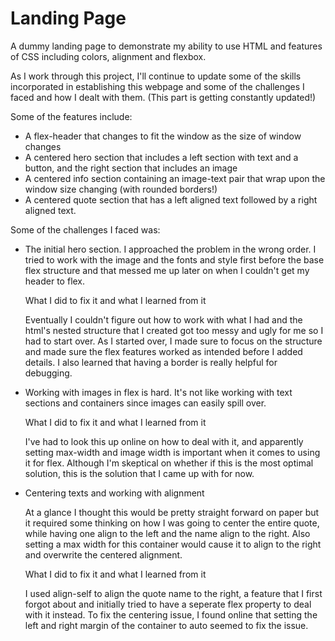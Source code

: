 # Landing Page
<p>A dummy landing page to demonstrate my ability to use HTML and features of CSS including colors, alignment and flexbox.</p>

<p>As I work through this project, I'll continue to update some of the skills incorporated in establishing this webpage and some of the challenges I faced and how I dealt with them. (This part is getting constantly updated!)</p>

<p>Some of the features include:</p>

<ul>
  <li>A flex-header that changes to fit the window as the size of window changes</li>
  <li>A centered hero section that includes a left section with text and a button, and the right section that includes an image</li>
  <li>A centered info section containing an image-text pair that wrap upon the window size changing (with rounded borders!)</li>
  <li>A centered quote section that has a left aligned text followed by a right aligned text.</li>
</ul>

<p>Some of the challenges I faced was:</p>
<ul>
  <li><p>The initial hero section. I approached the problem in the wrong order. I tried to work with the image and the fonts and style first before the base flex structure and that messed me up later on when I couldn't get my header to flex.</p>

  <p>What I did to fix it and what I learned from it</p>

  <p>Eventually I couldn't figure out how to work with what I had and the html's nested structure that I created got too messy and ugly for me so I had to start over. As I started over, I made sure to focus on the structure and made sure the flex features worked as intended before I added details. I also learned that having a border is really helpful for debugging.</p></li>

  <li><p>Working with images in flex is hard. It's not like working with text sections and containers since images can easily spill over.</p>
  
  <p>What I did to fix it and what I learned from it</p>
  
  <p>I've had to look this up online on how to deal with it, and apparently setting max-width and image width is important when it comes to using it for flex. Although I'm skeptical on whether if this is the most optimal solution, this is the solution that I came up with for now.</p></li>

  <li><p>Centering texts and working with alignment</p>
  
  <p>At a glance I thought this would be pretty straight forward on paper but it required some thinking on how I was going to center the entire quote, while having one align to the left and the name align to the right. Also setting a max width for this container would cause it to align to the right and overwrite the centered alignment.</p>
  
  <p>What I did to fix it and what I learned from it</p>
  
  <p>I used align-self to align the quote name to the right, a feature that I first forgot about and initially tried to have a seperate flex property to deal with it instead. To fix the centering issue, I found online that setting the left and right margin of the container to auto seemed to fix the issue.</p></li>